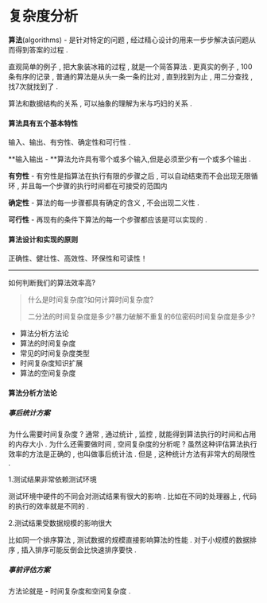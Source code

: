 # 复杂度分析

**算法**\(algorithms\) - 是针对特定的问题 , 经过精心设计的用来一步步解决该问题从而得到答案的过程 .

直观简单的例子 , 把大象装冰箱的过程 , 就是一个简答算法 . 更真实的例子 , 100条有序的记录 , 普通的算法是从头一条一条的比对 , 直到找到为止 , 用二分查找 , 找7次就找到了 .

算法和数据结构的关系 , 可以抽象的理解为米与巧妇的关系 .

#### 算法具有五个基本特性

输入、输出、有穷性、确定性和可行性 .

**输入输出 - **算法允许具有零个或多个输入,但是必须至少有一个或多个输出 .

**有穷性** - 有穷性是指算法在执行有限的步骤之后 , 可以自动结束而不会出现无限循环 , 并且每一个步骤的执行时间都在可接受的范围内

**确定性** - 算法的每一步骤都具有确定的含义 , 不会出现二义性 .

**可行性** - 再现有的条件下算法的每一个步骤都应该是可以实现的 .

#### 算法设计和实现的原则

正确性、健壮性、高效性、环保性和可读性！

---

如何判断我们的算法效率高?

> 什么是时间复杂度?如何计算时间复杂度?
>
> 二分法的时间复杂度是多少?暴力破解不重复的6位密码时间复杂度是多少?

* 算法分析方法论
* 算法的时间复杂度
* 常见的时间复杂度类型
* 时间复杂度知识扩展
* 算法的空间复杂度

#### 算法分析方法论

##### 事后统计方案

为什么需要时间复杂度 ? 通常 , 通过统计 , 监控 , 就能得到算法执行的时间和占用的内存大小 . 为什么还需要做时间 , 空间复杂度的分析呢 ? 虽然这种评估算法执行效率的方法是正确的 , 也叫做事后统计法 . 但是 , 这种统计方法有非常大的局限性 . 

1.测试结果非常依赖测试环境

测试环境中硬件的不同会对测试结果有很大的影响 . 比如在不同的处理器上 , 代码的执行的效率就是不同的 . 

2.测试结果受数据规模的影响很大

比如同一个排序算法 , 测试数据的规模直接影响算法的性能 . 对于小规模的数据排序 , 插入排序可能反倒会比快速排序要快 . 

##### 事前评估方案

方法论就是 - 时间复杂度和空间复杂度 .

